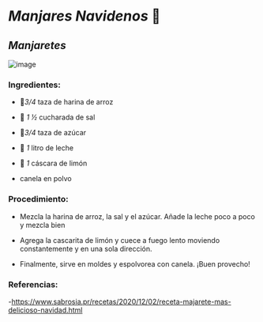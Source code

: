 # *Manjares Navidenos* 🎄
## *Manjaretes*
![image](https://user-images.githubusercontent.com/95309378/144904702-2550d6b3-22df-40e2-9446-65c4d5df21a7.png)

### Ingredientes:  
- 🍚*3/4* taza de harina de arroz

- 🧂 *1 ½* cucharada de sal

- 🍠*3/4* taza de azúcar

- 🥛 *1* litro de leche

- 🍋 *1* cáscara de limón 

- canela en polvo
### Procedimiento: 
- Mezcla la harina de arroz, la sal y el azúcar. Añade la leche poco a poco y mezcla bien

- Agrega la cascarita de limón y cuece a fuego lento moviendo constantemente y en una sola dirección. 

- Finalmente, sirve en moldes y espolvorea con canela. ¡Buen provecho!

### Referencias: 
-https://www.sabrosia.pr/recetas/2020/12/02/receta-majarete-mas-delicioso-navidad.html
